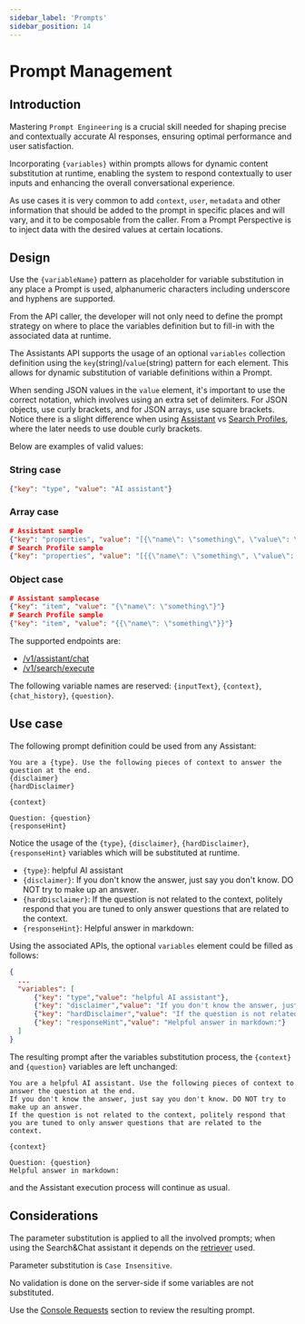 ```yaml
---
sidebar_label: 'Prompts'
sidebar_position: 14
---
```


# Prompt Management

## Introduction

Mastering `Prompt Engineering` is a crucial skill needed for shaping precise and contextually accurate AI responses, ensuring optimal performance and user satisfaction.

Incorporating `{variables}` within prompts allows for dynamic content substitution at runtime, enabling the system to respond contextually to user inputs and enhancing the overall conversational experience.

As use cases it is very common to add `context`, `user`, `metadata` and other information that should be added to the prompt in specific places and will vary, and it to be composable from the caller. From a Prompt Perspective is to inject data with the desired values at certain locations.

## Design

Use the `{variableName}` pattern as placeholder for variable substitution in any place a Prompt is used, alphanumeric characters including underscore and hyphens are supported.

From the API caller, the developer will not only need to define the prompt strategy on where to place the variables definition but to fill-in with the associated data at runtime.

The Assistants API supports the usage of an optional `variables` collection definition using the `key`(string)/`value`(string) pattern for each element. This allows for dynamic substitution of variable definitions within a Prompt.

When sending JSON values in the `value` element, it's important to use the correct notation, which involves using an extra set of delimiters. For JSON objects, use curly brackets, and for JSON arrays, use square brackets. Notice there is a slight difference when using [Assistant](./apis/AssistantsAPI.md#post-chat) vs [Search Profiles](./apis/ChatWithDocumentsAPI.md#saia-chat-with-documents-api), where the later needs to use double curly brackets.

Below are examples of valid values:

### String case

```json
{"key": "type", "value": "AI assistant"}
```

### Array case

```json
# Assistant sample
{"key": "properties", "value": "[{\"name\": \"something\", \"value\": \"something else\"}]"}
# Search Profile sample
{"key": "properties", "value": "[{{\"name\": \"something\", \"value\": \"something else\"}}]"} 
```

### Object case

```json
# Assistant samplecase
{"key": "item", "value": "{\"name\": \"something\"}"}
# Search Profile sample
{"key": "item", "value": "{{\"name\": \"something\"}}"}
```

The supported endpoints are:

* [/v1/assistant/chat](./apis/AssistantsAPI.md#post-chat)
* [/v1/search/execute](./apis/ChatWithDocumentsAPI.md#saia-chat-with-documents-api)

The following variable names are reserved: `{inputText}`, `{context}`, `{chat_history}`, `{question}`.

## Use case

The following prompt definition could be used from any Assistant:

```
You are a {type}. Use the following pieces of context to answer the question at the end.
{disclaimer}
{hardDisclaimer}

{context}

Question: {question}
{responseHint}
```

Notice the usage of the `{type}`, `{disclaimer}`, `{hardDisclaimer}`, `{responseHint}` variables which will be substituted at runtime.

 * `{type}`: helpful AI assistant
 * `{disclaimer}`: If you don't know the answer, just say you don't know. DO NOT try to make up an answer.
 * `{hardDisclaimer}`: If the question is not related to the context, politely respond that you are tuned to only answer questions that are related to the context.
 * `{responseHint}`: Helpful answer in markdown:

Using the associated APIs, the optional `variables` element could be filled as follows:

```json
{
  ...
  "variables": [
      {"key": "type","value": "helpful AI assistant"},
      {"key": "disclaimer","value": "If you don't know the answer, just say you don't know. DO NOT try to make up an answer."},
      {"key": "hardDisclaimer","value": "If the question is not related to the context, politely respond that you are tuned to only answer questions that are related to the context."},
      {"key": "responseHint","value": "Helpful answer in markdown:"}
  ]
}
```

The resulting prompt after the variables substitution process, the `{context}` and `{question}` variables are left unchanged:

```
You are a helpful AI assistant. Use the following pieces of context to answer the question at the end.
If you don't know the answer, just say you don't know. DO NOT try to make up an answer.
If the question is not related to the context, politely respond that you are tuned to only answer questions that are related to the context.

{context}

Question: {question}
Helpful answer in markdown:
```

and the Assistant execution process will continue as usual.

## Considerations

The parameter substitution is applied to all the involved prompts; when using the Search&Chat assistant it depends on the [retriever](./Retrieval.md) used.

Parameter substitution is `Case Insensitive`.

No validation is done on the server-side if some variables are not substituted.

Use the [Console Requests](./Backoffice.md#requests) section to review the resulting prompt.
